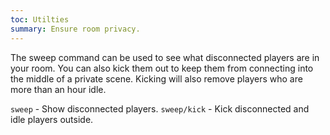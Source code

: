 ```yaml
---
toc: Utilties
summary: Ensure room privacy.
---
```

The sweep command can be used to see what disconnected players are in your room.  You can also kick them out to keep them from connecting into the middle of a private scene.  Kicking will also remove players who are more than an hour idle.

`sweep` - Show disconnected players.
`sweep/kick` - Kick disconnected and idle players outside.
